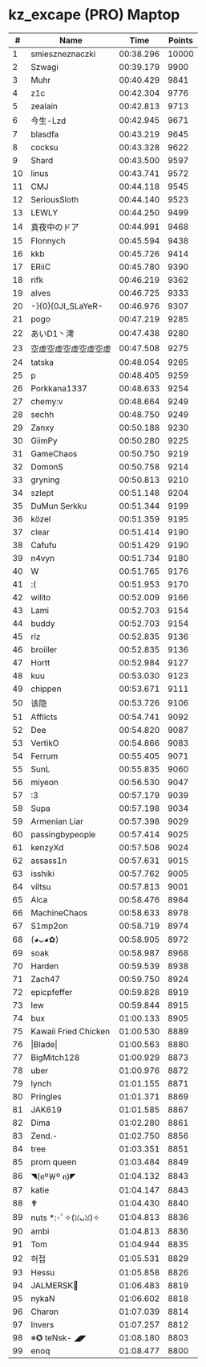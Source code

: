 # kz_excape (PRO) Maptop

|  # | Name | Time | Points |
|-------------- | -------------- | -------------- | -------------- | 
| 1 | smieszneznaczki | 00:38.296 | 10000 | 
| 2 | Szwagi | 00:39.179 | 9900 | 
| 3 | Muhr | 00:40.429 | 9841 | 
| 4 | z1c | 00:42.304 | 9776 | 
| 5 | zealain | 00:42.813 | 9713 | 
| 6 | 今生-Lzd | 00:42.945 | 9671 | 
| 7 | blasdfa | 00:43.219 | 9645 | 
| 8 | cocksu | 00:43.328 | 9622 | 
| 9 | Shard | 00:43.500 | 9597 | 
| 10 | linus | 00:43.741 | 9572 | 
| 11 | CMJ | 00:44.118 | 9545 | 
| 12 | SeriousSloth | 00:44.140 | 9523 | 
| 13 | LEWLY | 00:44.250 | 9499 | 
| 14 | 真夜中のドア | 00:44.991 | 9468 | 
| 15 | Flonnych | 00:45.594 | 9438 | 
| 16 | kkb | 00:45.726 | 9414 | 
| 17 | ERiiC | 00:45.780 | 9390 | 
| 18 | rifk | 00:46.219 | 9362 | 
| 19 | alves | 00:46.725 | 9333 | 
| 20 | -}{0}{0JI_SLaYeR- | 00:46.976 | 9307 | 
| 21 | pogo | 00:47.219 | 9285 | 
| 22 | あいD1丶澪 | 00:47.438 | 9280 | 
| 23 | 空虚空虚空虚空虚空虚 | 00:47.508 | 9275 | 
| 24 | tatska | 00:48.054 | 9265 | 
| 25 | p | 00:48.405 | 9259 | 
| 26 | Porkkana1337 | 00:48.633 | 9254 | 
| 27 | chemy:v | 00:48.664 | 9249 | 
| 28 | sechh | 00:48.750 | 9249 | 
| 29 | Zanxy | 00:50.188 | 9230 | 
| 30 | GiimPy | 00:50.280 | 9225 | 
| 31 | GameChaos | 00:50.750 | 9219 | 
| 32 | DomonS | 00:50.758 | 9214 | 
| 33 | gryning | 00:50.813 | 9210 | 
| 34 | szlept | 00:51.148 | 9204 | 
| 35 | DuMun Serkku | 00:51.344 | 9199 | 
| 36 | közel | 00:51.359 | 9195 | 
| 37 | clear | 00:51.414 | 9190 | 
| 38 | Cafufu | 00:51.429 | 9190 | 
| 39 | n4vyn | 00:51.734 | 9180 | 
| 40 | W | 00:51.765 | 9176 | 
| 41 | :( | 00:51.953 | 9170 | 
| 42 | wilito | 00:52.009 | 9166 | 
| 43 | Lami | 00:52.703 | 9154 | 
| 44 | buddy | 00:52.703 | 9154 | 
| 45 | rlz | 00:52.835 | 9136 | 
| 46 | broiiler | 00:52.835 | 9136 | 
| 47 | Hortt | 00:52.984 | 9127 | 
| 48 | kuu | 00:53.030 | 9123 | 
| 49 | chippen | 00:53.671 | 9111 | 
| 50 | 该隐 | 00:53.726 | 9106 | 
| 51 | Afflicts | 00:54.741 | 9092 | 
| 52 | Dee | 00:54.820 | 9087 | 
| 53 | VertikO | 00:54.866 | 9083 | 
| 54 | Ferrum | 00:55.405 | 9071 | 
| 55 | SunL | 00:55.835 | 9060 | 
| 56 | miyeon | 00:56.530 | 9047 | 
| 57 | :3 | 00:57.179 | 9039 | 
| 58 | Supa | 00:57.198 | 9034 | 
| 59 | Armenian Liar | 00:57.398 | 9029 | 
| 60 | passingbypeople | 00:57.414 | 9025 | 
| 61 | kenzyXd | 00:57.508 | 9024 | 
| 62 | assass1n | 00:57.631 | 9015 | 
| 63 | isshiki | 00:57.762 | 9005 | 
| 64 | viltsu | 00:57.813 | 9001 | 
| 65 | Alca | 00:58.476 | 8984 | 
| 66 | MachineChaos | 00:58.633 | 8978 | 
| 67 | S1mp2on | 00:58.719 | 8974 | 
| 68 | (◕ᴗ◕✿) | 00:58.905 | 8972 | 
| 69 | soak | 00:58.987 | 8968 | 
| 70 | Harden | 00:59.539 | 8938 | 
| 71 | Zach47 | 00:59.750 | 8924 | 
| 72 | epicpfeffer | 00:59.828 | 8919 | 
| 73 | lew | 00:59.844 | 8915 | 
| 74 | bux | 01:00.133 | 8905 | 
| 75 | Kawaii Fried Chicken | 01:00.530 | 8889 | 
| 76 | \|Blade\| | 01:00.563 | 8880 | 
| 77 | BigMitch128 | 01:00.929 | 8873 | 
| 78 | uber | 01:00.976 | 8872 | 
| 79 | lynch | 01:01.155 | 8871 | 
| 80 | Pringles | 01:01.371 | 8869 | 
| 81 | JAK619 | 01:01.585 | 8867 | 
| 82 | Dima | 01:02.280 | 8861 | 
| 83 | Zend.- | 01:02.750 | 8856 | 
| 84 | tree | 01:03.351 | 8851 | 
| 85 | prom queen | 01:03.484 | 8849 | 
| 86 | ◥(ฅº￦º ฅ)◤ | 01:04.132 | 8843 | 
| 87 | katie | 01:04.147 | 8843 | 
| 88 | ✟ | 01:04.430 | 8840 | 
| 89 | nuts *:･ﾟ✧(ꈍᴗꈍ)✧ | 01:04.813 | 8836 | 
| 90 | ambi | 01:04.813 | 8836 | 
| 91 | Tom | 01:04.944 | 8835 | 
| 92 | 허접 | 01:05.531 | 8829 | 
| 93 | Hessu | 01:05.858 | 8826 | 
| 94 | JALMERSK👀 | 01:06.483 | 8819 | 
| 95 | nykaN | 01:06.602 | 8818 | 
| 96 | Charon | 01:07.039 | 8814 | 
| 97 | Invers | 01:07.257 | 8812 | 
| 98 | ※✪ teNsk- ◢◤ | 01:08.180 | 8803 | 
| 99 | enoq | 01:08.477 | 8800 | 

